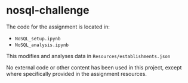# nosql-challenge

The code for the assignment is located in:

- `NoSQL_setup.ipynb`
- `NoSQL_analysis.ipynb`

This modifies and analyses data in `Resources/establishments.json`

No external code or other content has been used in this project, except where specifically provided in the assignment resources.
